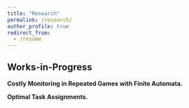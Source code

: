 ```yaml
---
title: "Research"
permalink: /research/
author_profile: true
redirect_from:
  - /resume
---
```


## Works-in-Progress

**Costly Monitoring in Repeated Games with Finite Automata.**

**Optimal Task Assignments.**